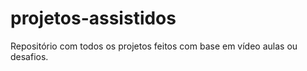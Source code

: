 # projetos-assistidos
Repositório com todos os projetos feitos com base em vídeo aulas ou desafios.
